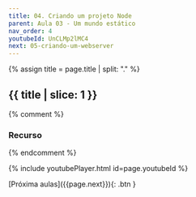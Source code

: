 ```yaml
---
title: 04. Criando um projeto Node
parent: Aula 03 - Um mundo estático
nav_order: 4
youtubeId: UnCLMp2lMC4
next: 05-criando-um-webserver
---
```


{% assign title = page.title | split: "." %}

## {{ title | slice: 1 }}

{% comment %}
### Recurso
{% endcomment %}

<!--
<span class="fs-3">
  <a href="{{site.baseurl}}/assets/downloads/08-Fundamentos-de-TyoeScript.pdf" class="btn" target="_blank">Notas de aula</a>
  <a href="https://www.icloud.com/keynote/0GDTVZX4m6lppt1uxjntVY2Yg#07-JavaScript-na-web" class="btn" target="_blank">Notas de aula com animações</a>
</span>
-->

{% include youtubePlayer.html id=page.youtubeId %}

<span class="fs-3 float-right">
[Próxima aulas]({{page.next}}){: .btn }
</span>

